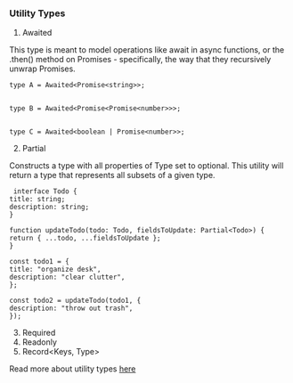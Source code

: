 ### Utility Types

1. Awaited<Type>

This type is meant to model operations like await in async functions, or the .then() method on Promises - specifically, the way that they recursively unwrap Promises.


    
    type A = Awaited<Promise<string>>;                            
    
    
    type B = Awaited<Promise<Promise<number>>>;
    
    
    type C = Awaited<boolean | Promise<number>>;

2. Partial<Type>

Constructs a type with all properties of Type set to optional. This utility will return a type that represents all subsets of a given type.
   
     interface Todo {
    title: string;
    description: string;
    }
    
    function updateTodo(todo: Todo, fieldsToUpdate: Partial<Todo>) {
    return { ...todo, ...fieldsToUpdate };
    }
    
    const todo1 = {
    title: "organize desk",
    description: "clear clutter",
    };
    
    const todo2 = updateTodo(todo1, {
    description: "throw out trash",
    });

3. Required<Type>
4. Readonly<Type>
5. Record<Keys, Type>


Read more about utility types [here](https://www.typescriptlang.org/docs/handbook/utility-types.html) 

